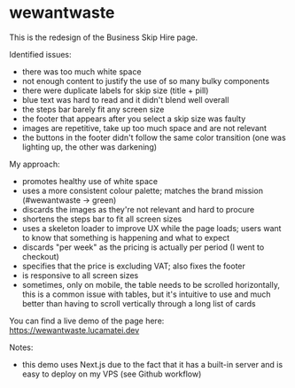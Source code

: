 # wewantwaste

This is the redesign of the Business Skip Hire page.

Identified issues:
- there was too much white space
- not enough content to justify the use of so many bulky components
- there were duplicate labels for skip size (title + pill)
- blue text was hard to read and it didn't blend well overall
- the steps bar barely fit any screen size
- the footer that appears after you select a skip size was faulty
- images are repetitive, take up too much space and are not relevant
- the buttons in the footer didn't follow the same color transition (one was lighting up, the other was darkening)

My approach:
- promotes healthy use of white space
- uses a more consistent colour palette; matches the brand mission (#wewantwaste -> green)
- discards the images as they're not relevant and hard to procure
- shortens the steps bar to fit all screen sizes
- uses a skeleton loader to improve UX while the page loads; users want to know that something is happening and what to expect
- discards "per week" as the pricing is actually per period (I went to checkout)
- specifies that the price is excluding VAT; also fixes the footer
- is responsive to all screen sizes
- sometimes, only on mobile, the table needs to be scrolled horizontally, this is a common issue with tables, but it's intuitive to use and much better than having to scroll vertically through a long list of cards

You can find a live demo of the page here: https://wewantwaste.lucamatei.dev

Notes:
- this demo uses Next.js due to the fact that it has a built-in server and is easy to deploy on my VPS (see Github workflow)
